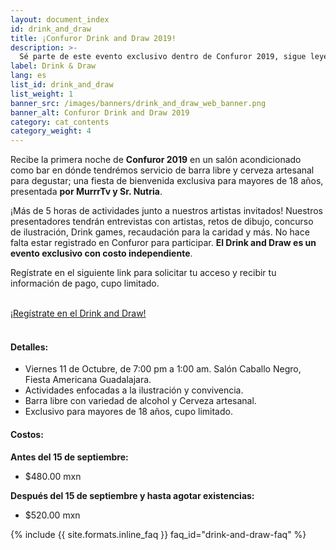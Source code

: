 ```yaml
---
layout: document_index
id: drink_and_draw
title: ¡Confuror Drink and Draw 2019!
description: >-
  Sé parte de este evento exclusivo dentro de Confuror 2019, sigue leyendo para enterarte cómo.
label: Drink & Draw
lang: es
list_id: drink_and_draw
list_weight: 1
banner_src: /images/banners/drink_and_draw_web_banner.png
banner_alt: Confuror Drink and Draw 2019
category: cat_contents
category_weight: 4
---
```


Recibe la primera noche de **Confuror 2019** en un salón acondicionado como bar en dónde tendrémos servicio de barra libre y cerveza artesanal para degustar; una fiesta de bienvenida exclusiva para mayores de 18 años, presentada **por MurrrTv y Sr. Nutria**.

¡Más de 5 horas de actividades junto a nuestros artistas invitados! Nuestros presentadores tendrán entrevistas con artistas, retos de dibujo, concurso de ilustración, Drink games, recaudación para la caridad y más. No hace falta estar registrado en Confuror para participar. **El Drink and Draw es un evento exclusivo con costo independiente**.

Regístrate en el siguiente link para solicitar tu acceso y recibir tu información de pago, cupo limitado.

<br>
<div class="container text-center">
<a href="https://forms.gle/FPL8MwFLakPWTyCx9" class="btn btn-primary btn-lg">¡Regístrate en el Drink and Draw!</a>
</div>
<br>

#### Detalles:
- Viernes 11 de Octubre, de 7:00 pm a 1:00 am. Salón Caballo Negro, Fiesta Americana Guadalajara.
- Actividades enfocadas a la ilustración y convivencia.
- Barra libre con variedad de alcohol y Cerveza artesanal.
- Exclusivo para mayores de 18 años, cupo limitado.

#### Costos:
**Antes del 15 de septiembre:**
- $480.00 mxn

**Después del 15 de septiembre y hasta agotar existencias:**
- $520.00 mxn

{%
  include {{ site.formats.inline_faq }}
  faq_id="drink-and-draw-faq"
%}
